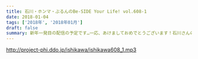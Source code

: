 ```yaml
---
title: 石川・ホンマ・ぶるんのBe-SIDE Your Life! vol.608-1
date: 2018-01-04
tags: ['2018年', '2018年01月']
draft: false
summary: 新年一発目の配信の予定です…一応、あけましておめでとうございます！石川さんの年末は振り回されたようです…MIURA
---
```


http://project-phi.ddo.jp/ishikawa/ishikawa608_1.mp3
